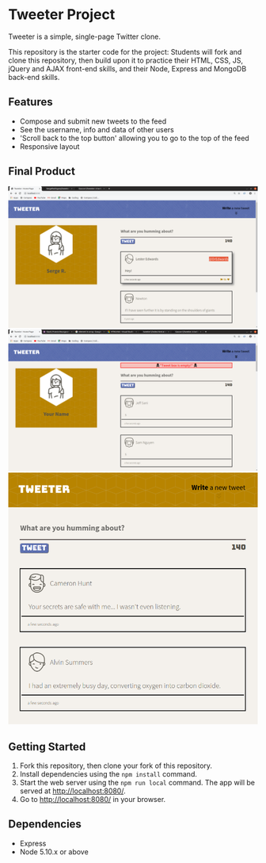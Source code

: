 # Tweeter Project

Tweeter is a simple, single-page Twitter clone.

This repository is the starter code for the project: Students will fork and clone this repository, then build upon it to practice their HTML, CSS, JS, jQuery and AJAX front-end skills, and their Node, Express and MongoDB back-end skills.

## Features 

- Compose and submit new tweets to the feed
- See the username, info and data of other users
- 'Scroll back to the top button' allowing you to go to the top of the feed
- Responsive layout 

## Final Product
![Screenshot of default layout](https://raw.githubusercontent.com/SergeRodriguez/tweeter1/master/Docs/Screenshot%20from%202019-11-07%2021-50-14.png)
![Screenshot of error message](https://raw.githubusercontent.com/SergeRodriguez/tweeter1/master/Docs/Screenshot%20from%202019-11-07%2020-37-29.png)
![Screenshot of phone layout ](https://github.com/SergeRodriguez/tweeter1/blob/master/Docs/Screenshot%20from%202019-11-07%2020-43-32.png)


## Getting Started

1. Fork this repository, then clone your fork of this repository.
2. Install dependencies using the `npm install` command.
3. Start the web server using the `npm run local` command. The app will be served at <http://localhost:8080/>.
4. Go to <http://localhost:8080/> in your browser.

## Dependencies

- Express
- Node 5.10.x or above
